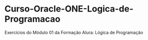 # Curso-Oracle-ONE-Logica-de-Programacao
 Exercícios do Módulo 01 da Formação Alura: Lógica de Programação
